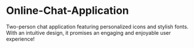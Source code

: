 # Online-Chat-Application
Two-person chat application featuring personalized icons and stylish fonts. With an intuitive design, it promises an engaging and enjoyable user experience!
